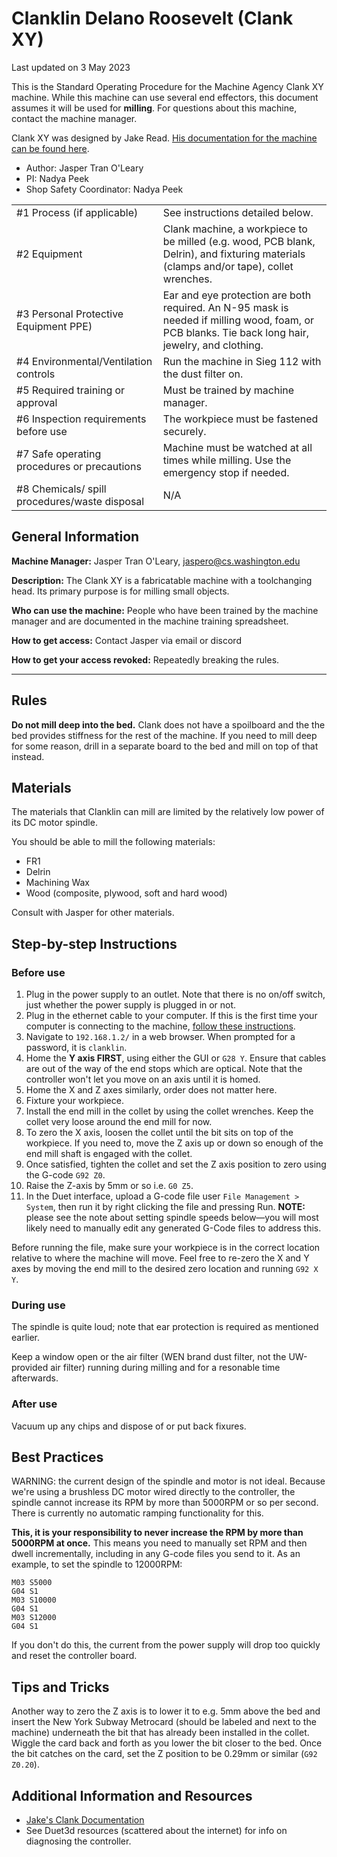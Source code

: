 # Clanklin Delano Roosevelt (Clank XY)

Last updated on 3 May 2023

This is the Standard Operating Procedure for the Machine Agency Clank XY machine. While this machine can use several end effectors, this document assumes it will be used for **milling**. For questions about this machine, contact the machine
manager.

Clank XY was designed by Jake Read. [His documentation for the machine can be found here](https://clank.tools/).

- Author: Jasper Tran O'Leary
- PI: Nadya Peek
- Shop Safety Coordinator: Nadya Peek

|                                               |                                                                                   |
| --------------------------------------------- | --------------------------------------------------------------------------------- |
| #1 Process (if applicable)                    | See instructions detailed below.                                                  |
| #2 Equipment                                  | Clank machine, a workpiece to be milled (e.g. wood, PCB blank, Delrin), and fixturing materials (clamps and/or tape), collet wrenches. |
| #3 Personal Protective Equipment PPE)         | Ear and eye protection are both required. An N-95 mask is needed if milling wood, foam, or PCB blanks. Tie back long hair, jewelry, and clothing.   |
| #4 Environmental/Ventilation controls         | Run the machine in Sieg 112 with the dust filter on.                              |
| #5 Required training or approval              | Must be trained by machine manager.                                               |
| #6 Inspection requirements before use         | The workpiece must be fastened securely.                                                         |
| #7 Safe operating procedures or precautions   | Machine must be watched at all times while milling. Use the emergency stop if needed.                                       |
| #8 Chemicals/ spill procedures/waste disposal | N/A                                         |

## General Information

**Machine Manager:** Jasper Tran O'Leary, jaspero@cs.washington.edu

**Description:** The Clank XY is a fabricatable machine with a toolchanging head. Its primary purpose is for milling small objects.

**Who can use the machine:** People who have been trained by the machine manager
and are documented in the machine training spreadsheet.

**How to get access:** Contact Jasper via email or discord

**How to get your access revoked:** Repeatedly breaking the rules.

---

## Rules

**Do not mill deep into the bed.** Clank does not have a spoilboard and the the bed provides stiffness for the rest of the machine. If you need to mill deep for some reason, drill in a separate board to the bed and mill on top of that instead.

## Materials

The materials that Clanklin can mill are limited by the relatively low power of its DC motor spindle.

You should be able to mill the following materials:

- FR1
- Delrin
- Machining Wax
- Wood (composite, plywood, soft and hard wood)

Consult with Jasper for other materials.

## Step-by-step Instructions

### Before use

1. Plug in the power supply to an outlet. Note that there is no on/off switch, just whether the power supply is plugged in or not.
2. Plug in the ethernet cable to your computer. If this is the first time your computer is connecting to the machine, [follow these instructions](https://jubilee3d.com/index.php?title=Connecting_to_Jubilee).
3. Navigate to `192.168.1.2/` in a web browser. When prompted for a password, it is `clanklin`.
4. Home the **Y axis FIRST**, using either the GUI or `G28 Y`. Ensure that cables are out of the way of the end stops which are optical. Note that the controller won't let you move on an axis until it is homed.
5. Home the X and Z axes similarly, order does not matter here.
6. Fixture your workpiece.
7. Install the end mill in the collet by using the collet wrenches. Keep the collet very loose around the end mill for now.
8. To zero the X axis, loosen the collet until the bit sits on top of the workpiece. If you need to, move the Z axis up or down so enough of the end mill shaft is engaged with the collet.
9. Once satisfied, tighten the collet and set the Z axis position to zero using the G-code `G92 Z0`.
10. Raise the Z-axis by 5mm or so i.e. `G0 Z5`.
11. In the Duet interface, upload a G-code file user `File Management > System`, then run it by right clicking the file and pressing Run. **NOTE:** please see the note about setting spindle speeds below—you will most likely need to manually edit any generated G-Code files to address this. 

Before running the file, make sure your workpiece is in the correct location relative to where the machine will move. Feel free to re-zero the X and Y axes  by moving the end mill to the desired zero location and running `G92 X Y`.

### During use

The spindle is quite loud; note that ear protection is required as mentioned earlier.

Keep a window open or the air filter (WEN brand dust filter, not the UW-provided air filter) running during milling and for a resonable time afterwards.

### After use

Vacuum up any chips and dispose of or put back fixures.

## Best Practices

 WARNING: the current design of the spindle and motor is not ideal. Because we're using a brushless DC motor wired directly to the controller, the spindle cannot increase its RPM by more than 5000RPM or so per second. There is currently no automatic ramping functionality for this. 
 
 **This, it is your responsibility to never increase the RPM by more than 5000RPM at once.** This means you need to manually set RPM and then dwell incrementally, including in any G-code files you send to it. As an example, to set the spindle to 12000RPM:
 
```
M03 S5000
G04 S1
M03 S10000
G04 S1
M03 S12000
G04 S1
```

If you don't do this, the current from the power supply will drop too quickly and reset the controller board.

## Tips and Tricks

Another way to zero the Z axis is to lower it to e.g. 5mm above the bed and insert the New York Subway Metrocard (should be labeled and next to the machine) underneath the bit that has already been installed in the collet. Wiggle the card back and forth as you lower the bit closer to the bed. Once the bit catches on the card, set the Z position to be 0.29mm or similar (`G92 Z0.20`).

## Additional Information and Resources

- [Jake's Clank Documentation](https://clank.tools/)
- See Duet3d resources (scattered about the internet) for info on diagnosing the controller.
